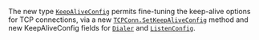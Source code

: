 The new type [`KeepAliveConfig`](/pkg/net#KeepAliveConfig) permits fine-tuning
the keep-alive options for TCP connections, via a new
[`TCPConn.SetKeepAliveConfig`](/pkg/net#TCPConn.SetKeepAliveConfig) method and
new KeepAliveConfig fields for [`Dialer`](/pkg/net#Dialer) and [`ListenConfig`](/pkg/net#ListenConfig).
